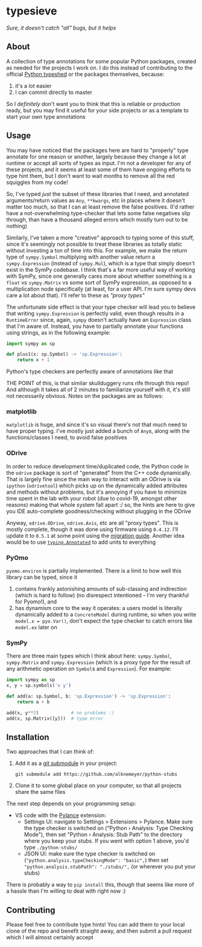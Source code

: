 # typesieve

_Sure, it doesn't catch "all" bugs, but it helps_


## About

A collection of type annotations for some popular Python packages, created as needed for the projects I work on. I do this instead of contributing to the official [Python typeshed](https://github.com/python/typeshed/tree/master/third_party) or the packages themselves, because:

1. it's a lot easier
2. I can commit directly to master

So I _definitely_ don't want you to think that this is reliable or production ready, but you may find it useful for your side projects or as a template to start your own type annotations


## Usage

You may have noticed that the packages here are hard to "properly" type annotate for one reason or another, largely because they change a lot at runtime or accept all sorts of types as input. I'm not a developer for any of these projects, and it seems at least some of them have ongoing efforts to type hint them, but I don't want to wait months to remove all the red squiggles from my code!

So, I've typed _just_ the subset of these libraries that I need, and annotated arguments/return values as `Any`, `**kwargs`, etc in places where it doesn't matter too much, so that I can at least remove the false positives. (I'd rather have a not-overwhelming type-checker that lets some false negatives slip through, than have a thousand alleged errors which mostly turn out to be nothing)

Similarly, I've taken a more "creative" approach to typing some of this stuff, since it's seemingly not possible to treat these libraries as totally static without investing a ton of time into this. For example, we make the return type of `sympy.Symbol` multiplying with another value return a `sympy.Expression` (instead of `sympy.Mul`), which is a type that simply doesn't exist in the SymPy codebase. I think that's a far more useful way of working with SymPy, since one generally cares more about whether something is a `float` vs `sympy.Matrix` vs some sort of SymPy expression, as opposed to a multiplication node specifically (at least, for a user API. I'm sure sympy devs care a lot about that). I'll refer to these as _"proxy types"_

The unfortunate side effect is that your type checker will lead you to believe that writing `sympy.Expression` is perfectly valid, even though results in a `RuntimeError` since, again, `sympy` doesn't actually have an `Expression` class that I'm aware of. Instead, you have to partially annotate your functions using strings, as in the following example:

```python
import sympy as sp

def plus1(x: sp.Symbol) -> 'sp.Expression':
    return x + 1
```

Python's type checkers are perfectly aware of annotations like that

THE POINT of this, is that similar skullduggery runs rife through this repo! And although it takes all of 2 minutes to familiarize yourself with it, it's still not necessarily obvious. Notes on the packages are as follows:


### matplotlib

`matplotlib` is huge, and since it's so visual there's not that much need to have proper typing. I've mostly just added a bunch of `Any`s, along with the functions/classes I need, to avoid false positives


### ODrive

In order to reduce development time/duplicated code, the Python code in the `odrive` package is sort of "generated" from the C++ code dynamically. That is largely fine since the main way to interact with an ODrive is via `ipython` (`odrivetool`) which picks up on the dynamically added attributes and methods without problems, but it's annoying if you have to minimize time spent in the lab with your robot (due to covid-19, amongst other reasons) making that whole system fall apart :/ so, the hints are here to give you IDE auto-complete goodness/checking without plugging in the ODrive

Anyway, `odrive.ODrive`, `odrive.Axis`, etc are all "proxy types". This is mostly complete, though it was done using firmware using `0.4.12`. I'll update it to `0.5.1` at some point using the [migration guide](https://docs.odriverobotics.com/migration). Another idea would be to use [`typing.Annotated`](https://realpython.com/python39-new-features/#annotated-type-hints) to add units to everything


### PyOmo

`pyomo.environ` is partially implemented. There is a limit to how well this library can be typed, since it
1. contains frankly astonishing amounts of sub-classing and indirection (which is hard to follow) (no disrespect intentioned - I'm very thankful for Pyomo!), and
2. has dynamism core to the way it operates: a users model is literally dynamically added to a `ConcreteModel` during runtime, so when you write `model.x = pyo.Var()`, don't expect the type checker to catch errors like `model.ex` later on


### SymPy

There are three main types which I think about here: `sympy.Symbol`, `sympy.Matrix` and `sympy.Expression` (which is a proxy type for the result of any arithmetic operation on `Symbol`s and `Expression`). For example:

```python
import sympy as sp
x, y = sp.symbols('x y')

def add(a: sp.Symbol, b: 'sp.Expression') -> 'sp.Expression':
    return a + b

add(x, y**2)            # no problems :)
add(x, sp.Matrix([y]))  # type error
```


## Installation

Two approaches that I can think of:

1. Add it as a [git submodule](https://git-scm.com/book/en/v2/Git-Tools-Submodules) in your project:
   ```
   git submodule add https://github.com/alknemeyer/python-stubs
   ```
2. Clone it to some global place on your computer, so that all projects share the same files

The next step depends on your programming setup:

- VS code with the [Pylance](https://marketplace.visualstudio.com/items?itemName=ms-python.vscode-pylance) extension:
    - Settings UI: navigate to Settings > Extensions > Pylance. Make sure the type checker is switched on ("Python › Analysis: Type Checking Mode"), then set "Python › Analysis: Stub Path" to the directory where you keep your stubs. If you went with option 1 above, you'd type `./python-stubs/`
    - JSON UI: make sure the type checker is switched on (`"python.analysis.typeCheckingMode": "basic",`) then set `"python.analysis.stubPath": "./stubs/",` (or wherever you put your stubs)

There is probably a way to `pip install` this, though that seems like more of a hassle than I'm willing to deal with right now :)


## Contributing

Please feel free to contribute type hints! You can add them to your local clone of the repo and benefit straight away, and then submit a pull request which I will almost certainly accept

